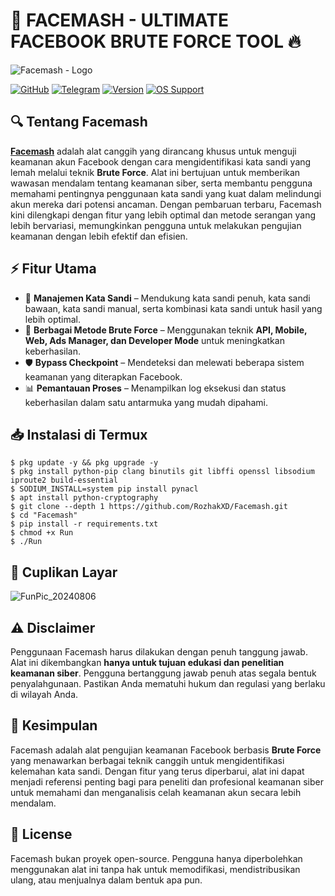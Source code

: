 # 🚀 FACEMASH - ULTIMATE FACEBOOK BRUTE FORCE TOOL 🔥
![Facemash - Logo](https://github.com/user-attachments/assets/94a63dcc-d898-4b95-85f5-5f248d111b3e)

[![GitHub](https://img.shields.io/badge/GitHub-Repo-blue?logo=github)](https://github.com/RozhakXD/Facemash)
[![Telegram](https://img.shields.io/badge/Telegram-Channel-blue?logo=telegram)](https://t.me/)
[![Version](https://img.shields.io/badge/Version-98.0-brightgreen)]()
[![OS Support](https://img.shields.io/badge/Supported-Linux%20%7C%20Termux-orange)]()

## 🔍 Tentang Facemash
[**Facemash**](https://github.com/RozhakXD/Facemash) adalah alat canggih yang dirancang khusus untuk menguji keamanan akun Facebook dengan cara mengidentifikasi kata sandi yang lemah melalui teknik **Brute Force**. Alat ini bertujuan untuk memberikan wawasan mendalam tentang keamanan siber, serta membantu pengguna memahami pentingnya penggunaan kata sandi yang kuat dalam melindungi akun mereka dari potensi ancaman. Dengan pembaruan terbaru, Facemash kini dilengkapi dengan fitur yang lebih optimal dan metode serangan yang lebih bervariasi, memungkinkan pengguna untuk melakukan pengujian keamanan dengan lebih efektif dan efisien.

## ⚡ Fitur Utama
- 🔄 **Manajemen Kata Sandi** – Mendukung kata sandi penuh, kata sandi bawaan, kata sandi manual, serta kombinasi kata sandi untuk hasil yang lebih optimal.
- 🔑 **Berbagai Metode Brute Force** – Menggunakan teknik **API, Mobile, Web, Ads Manager, dan Developer Mode** untuk meningkatkan keberhasilan.
- 🛡 **Bypass Checkpoint** – Mendeteksi dan melewati beberapa sistem keamanan yang diterapkan Facebook.
- 📊 **Pemantauan Proses** – Menampilkan log eksekusi dan status keberhasilan dalam satu antarmuka yang mudah dipahami.

## 📥 Instalasi di Termux
```
$ pkg update -y && pkg upgrade -y
$ pkg install python-pip clang binutils git libffi openssl libsodium iproute2 build-essential
$ SODIUM_INSTALL=system pip install pynacl
$ apt install python-cryptography
$ git clone --depth 1 https://github.com/RozhakXD/Facemash.git
$ cd "Facemash"
$ pip install -r requirements.txt
$ chmod +x Run
$ ./Run
```

## 📸 Cuplikan Layar
![FunPic_20240806](https://github.com/user-attachments/assets/2c213a27-cefb-4211-9f03-ec5f7e59e2d0)

## ⚠️ Disclaimer
Penggunaan Facemash harus dilakukan dengan penuh tanggung jawab. Alat ini dikembangkan **hanya untuk tujuan edukasi dan penelitian keamanan siber**. Pengguna bertanggung jawab penuh atas segala bentuk penyalahgunaan. Pastikan Anda mematuhi hukum dan regulasi yang berlaku di wilayah Anda.

## 🎯 Kesimpulan
Facemash adalah alat pengujian keamanan Facebook berbasis **Brute Force** yang menawarkan berbagai teknik canggih untuk mengidentifikasi kelemahan kata sandi. Dengan fitur yang terus diperbarui, alat ini dapat menjadi referensi penting bagi para peneliti dan profesional keamanan siber untuk memahami dan menganalisis celah keamanan akun secara lebih mendalam.

## 📜 License
Facemash bukan proyek open-source. Pengguna hanya diperbolehkan menggunakan alat ini tanpa hak untuk memodifikasi, mendistribusikan ulang, atau menjualnya dalam bentuk apa pun.
